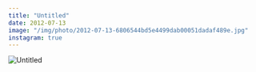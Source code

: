 ```yaml
---
title: "Untitled"
date: 2012-07-13
image: "/img/photo/2012-07-13-6806544bd5e4499dab00051dadaf489e.jpg"
instagram: true
---
```


![Untitled](/img/photo/2012-07-13-6806544bd5e4499dab00051dadaf489e.jpg)
